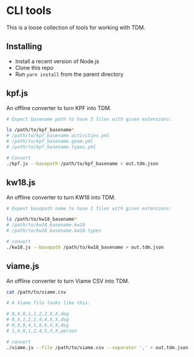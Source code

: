 # CLI tools

This is a loose collection of tools for working with TDM.

## Installing

* Install a recent version of Node.js
* Clone this repo
* Run `yarn install` from the parent directory

## kpf.js

An offline converter to turn KPF into TDM.

```bash
# Expect basename path to have 3 files with given extensions:

ls /path/to/kpf_basename*
# /path/to/kpf_basename.activities.yml
# /path/to/kpf_basename.geom.yml
# /path/to/kpf_basename.types.yml

# Convert
./kpf.js --basepath /path/to/kpf_basename > out.tdm.json
```

## kw18.js

An offline converter to turn KW18 into TDM.

```bash
# Expext basepath name to have 2 files with given extensions:

ls /path/to/kw18_basename*
# /path/to/kw18_basename.kw18
# /path/to/kw18_basename.kw18.types

# convert
./kw18.js --basepath /path/to/kw18_basename > out.tdm.json
```

## viame.js

An offline converter to turn Viame CSV into TDM.

```bash
cat /path/to/viame.csv

# A Viame file looks like this:

# 0,X,0,1,1,2,2,X,X,dog
# 0,X,1,2,2,4,4,X,X,dog
# 0,X,9,4,5,6,6,X,X,dog
# 1,X,0,1,2,4,5,X,X,person

# convert
./viame.js --file /path/to/viame.csv --separator ',' > out.tdm.json
```
